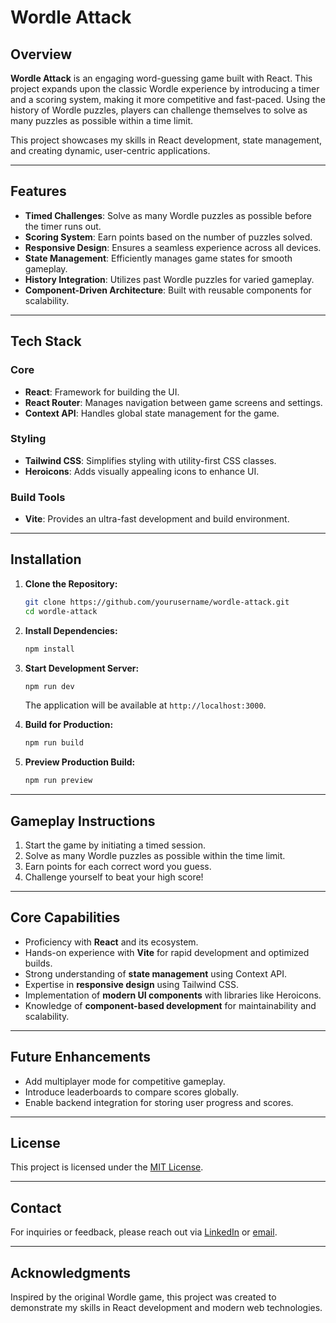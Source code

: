 # Wordle Attack

## Overview
**Wordle Attack** is an engaging word-guessing game built with React. This project expands upon the classic Wordle experience by introducing a timer and a scoring system, making it more competitive and fast-paced. Using the history of Wordle puzzles, players can challenge themselves to solve as many puzzles as possible within a time limit.

This project showcases my skills in React development, state management, and creating dynamic, user-centric applications.

---

## Features
- **Timed Challenges**: Solve as many Wordle puzzles as possible before the timer runs out.
- **Scoring System**: Earn points based on the number of puzzles solved.
- **Responsive Design**: Ensures a seamless experience across all devices.
- **State Management**: Efficiently manages game states for smooth gameplay.
- **History Integration**: Utilizes past Wordle puzzles for varied gameplay.
- **Component-Driven Architecture**: Built with reusable components for scalability.

---

## Tech Stack
### Core
- **React**: Framework for building the UI.
- **React Router**: Manages navigation between game screens and settings.
- **Context API**: Handles global state management for the game.

### Styling
- **Tailwind CSS**: Simplifies styling with utility-first CSS classes.
- **Heroicons**: Adds visually appealing icons to enhance UI.

### Build Tools
- **Vite**: Provides an ultra-fast development and build environment.

---

## Installation

1. **Clone the Repository:**
   ```bash
   git clone https://github.com/yourusername/wordle-attack.git
   cd wordle-attack
   ```

2. **Install Dependencies:**
   ```bash
   npm install
   ```

3. **Start Development Server:**
   ```bash
   npm run dev
   ```
   The application will be available at `http://localhost:3000`.

4. **Build for Production:**
   ```bash
   npm run build
   ```

5. **Preview Production Build:**
   ```bash
   npm run preview
   ```

---

## Gameplay Instructions
1. Start the game by initiating a timed session.
2. Solve as many Wordle puzzles as possible within the time limit.
3. Earn points for each correct word you guess.
4. Challenge yourself to beat your high score!

---

## Core Capabilities
- Proficiency with **React** and its ecosystem.
- Hands-on experience with **Vite** for rapid development and optimized builds.
- Strong understanding of **state management** using Context API.
- Expertise in **responsive design** using Tailwind CSS.
- Implementation of **modern UI components** with libraries like Heroicons.
- Knowledge of **component-based development** for maintainability and scalability.

---

## Future Enhancements
- Add multiplayer mode for competitive gameplay.
- Introduce leaderboards to compare scores globally.
- Enable backend integration for storing user progress and scores.

---

## License
This project is licensed under the [MIT License](LICENSE).

---

## Contact
For inquiries or feedback, please reach out via [LinkedIn](https://linkedin.com/in/daniel-sias) or [email](mailto:daniel.sias@example.com).

---

## Acknowledgments
Inspired by the original Wordle game, this project was created to demonstrate my skills in React development and modern web technologies.
